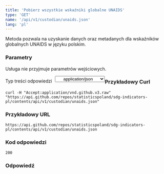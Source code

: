 ```yaml
---
title: 'Pobierz wszystkie wskaźniki globalne UNAIDS'
type: 'GET'
name: '/api/v1/custodian/unaids.json'
lang: 'pl'
---
```


Metoda pozwala na uzyskanie danych oraz metadanych dla wskaźników globalnych UNAIDS w języku polskim.

### Parametry

<p>Usługa nie przyjmuje parametrów wejściowych.</p>

<p style='float:left;margin-top: 7px;'>Typ treści odpowiedzi</p>
<select style='float:left;padding: 0px 15px;width: 155px;margin-left: 10px;text-align-last: center;'>
  <option>application/json</option>
</select>

<div id='example1'>

<h3 id="przykładowy-curl">Przykładowy Curl</h3>

<p><code class="highlighter-rouge">curl -H "Accept:application/vnd.github.v3.raw" "https://api.github.com/repos/statisticspoland/sdg-indicators-pl/contents/api/v1/custodian/unaids.json"</code></p>

<h3 id="przykładowy-url">Przykładowy URL</h3>

<p><code class="highlighter-rouge">https://api.github.com/repos/statisticspoland/sdg-indicators-pl/contents/api/v1/custodian/unaids.json</code></p>

<h3 id="przykładowy-kod-odpowiedzi">Kod odpowiedzi</h3>

<p><code class="highlighter-rouge">200</code></p>

<h3 id="przykładowa-odpowiedź">Odpowiedź</h3>

<p><code class="highlighter-rouge" id="show-data-unaids">
</code></p>

</div>


<script>

$.getJSON('https://sdg.gov.pl/api/v1/custodian/unaids.json', function(data) {
    $('#show-data-unaids').html(JSON.stringify(data, null, 2));
});

</script>
